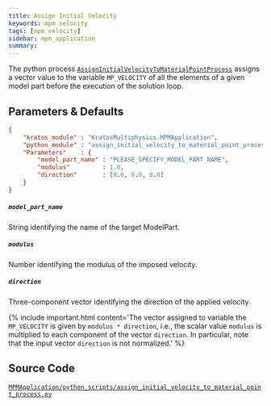 ```yaml
---
title: Assign Initial Velocity
keywords: mpm velocity
tags: [mpm velocity]
sidebar: mpm_application
summary: 
---
```


The python process [`AssignInitialVelocityToMaterialPointProcess`](https://github.com/KratosMultiphysics/Kratos/blob/master/applications/MPMApplication/python_scripts/assign_initial_velocity_to_material_point_process.py) assigns a vector value to the variable `MP_VELOCITY` of all the elements of a given model part before the execution of the solution loop.

## Parameters & Defaults

```json
{
    "kratos_module" : "KratosMultiphysics.MPMApplication",
    "python_module" : "assign_initial_velocity_to_material_point_process",
    "Parameters"    : {
        "model_part_name" : "PLEASE_SPECIFY_MODEL_PART_NAME",
        "modulus"         : 1.0,
        "direction"       : [0.0, 0.0, 0.0]
    }
}
```

##### `model_part_name`
String identifying the name of the target ModelPart.

##### `modulus`
Number identifying the modulus of the imposed velocity.

##### `direction`
Three-component vector identifying the direction of the applied velocity.

{% include important.html content='The vector assigned to variable the `MP_VELOCITY` is given by `modulus * direction`, i.e., the scalar value `modulus` is multiplied to each component of the vector `direction`. In particular, note that the input vector `direction` is not normalized.' %}

## Source Code

[<i class="fa fa-github"></i> `MPMApplication/python_scripts/assign_initial_velocity_to_material_point_process.py`](https://github.com/KratosMultiphysics/Kratos/blob/master/applications/MPMApplication/python_scripts/assign_initial_velocity_to_material_point_process.py)
